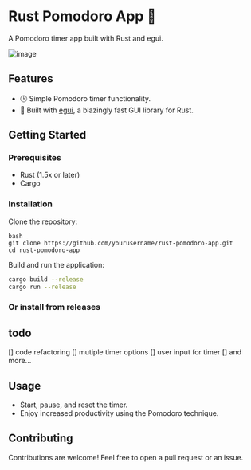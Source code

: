 # Rust Pomodoro App 🍅

A Pomodoro timer app built with Rust and egui.

![image](https://github.com/chiefdinkan/Pom/assets/87846149/8b674c7c-63d1-44b2-b03c-652f27533cbe)

## Features

- 🕒 Simple Pomodoro timer functionality.
- 🎨 Built with [egui](https://github.com/emilk/egui), a blazingly fast GUI library for Rust.


## Getting Started

### Prerequisites

- Rust (1.5x or later)
- Cargo

### Installation

Clone the repository:

```
bash
git clone https://github.com/yourusername/rust-pomodoro-app.git
cd rust-pomodoro-app
```


Build and run the application:

```bash
cargo build --release
cargo run --release
```

### Or install from releases

## todo
[] code refactoring
[] mutiple timer options
[] user input for timer
[] and more...

## Usage

- Start, pause, and reset the timer.
- Enjoy increased productivity using the Pomodoro technique.

## Contributing

Contributions are welcome! Feel free to open a pull request or an issue.
